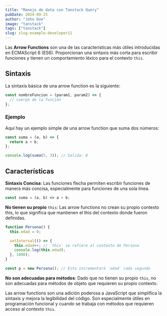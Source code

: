 ```yaml
---
title: "Manejo de data con Tanstack Query"
pubDate: 2024-09-25
author: "John Doe"
image: "tanstack"
tags: ["tanstack"]
slug: slug-example-developer11
---
```


Las **Arrow Functions** son una de las características más útiles introducidas en ECMAScript 6 (ES6). Proporcionan una sintaxis más corta para escribir funciones y tienen un comportamiento léxico para el contexto `this`.

## Sintaxis

La sintaxis básica de una arrow function es la siguiente:

```javascript
const nombreFuncion = (param1, param2) => {
  // cuerpo de la función
};
```

### Ejemplo

Aquí hay un ejemplo simple de una arrow function que suma dos números:

```javascript
const suma = (a, b) => {
  return a + b;
};

console.log(suma(5, 3)); // Salida: 8
```

## Características

**Sintaxis Concisa**: Las funciones flecha permiten escribir funciones de manera más concisa, especialmente para funciones de una sola línea.

```javascript
const suma = (a, b) => a + b;
```

**No tienen su propio** `this`: Las arrow functions no crean su propio contexto this, lo que significa que mantienen el this del contexto donde fueron definidas.

```javascript
function Persona() {
  this.edad = 0;

  setInterval(() => {
    this.edad++; // `this` se refiere al contexto de Persona
    console.log(this.edad);
  }, 1000);
}

const p = new Persona(); // Esto incrementará `edad` cada segundo
```

**No son adecuadas para métodos**: Dado que no tienen su propio `this`, no son adecuadas para métodos de objeto que requieren su propio contexto.

Las arrow functions son una adición poderosa a JavaScript que simplifica la sintaxis y mejora la legibilidad del código. Son especialmente útiles en programación funcional y cuando se trabaja con métodos que requieren acceso al contexto `this`.
